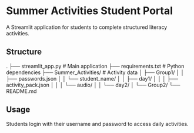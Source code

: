 # Summer Activities Student Portal

A Streamlit application for students to complete structured literacy activities.

## Structure

.
├── streamlit_app.py          # Main application
├── requirements.txt          # Python dependencies
├── Summer_Activities/        # Activity data
│   ├── Group1/
│   │   ├── passwords.json
│   │   └── student_name/
│   │       ├── day1/
│   │       │   ├── activity_pack.json
│   │       │   └── audio/
│   │       └── day2/
│   └── Group2/
└── README.md

## Usage
Students login with their username and password to access daily activities.

